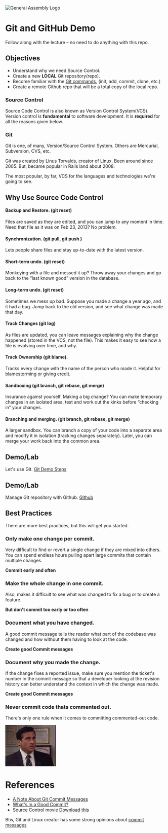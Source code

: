 ![General Assembly Logo](http://i.imgur.com/ke8USTq.png)


# Git and GitHub Demo

Follow along with the lecture &ndash; no need to do anything with this repo.

## Objectives
* Understand why we need Source Control.
* Create a new **LOCAL** Git repository(repo).
* Become familiar with the [Git commands](command-reference.md), (init, add, commit, clone, etc.)
* Create a remote Github repo that will be a total copy of the local repo.


### Source Control

Source Code Control is also known as Version Control System(VCS). Version control is **fundamental** to software development. It is **required** for all the reasons given below.

### Git
Git is one, of many, Version/Source Control System. Others are Mercurial, Subversion, CVS, etc.

Git was created by Linus Torvalds, creator of Linux. Been around since 2005. But, became popular in Rails land about 2008.  

The most popular, by far, VCS for the languages and technologies we're going to see.  

## Why Use Source Code Control


#### Backup and Restore. (git reset) 
Files are saved as they are edited, and you can jump to any moment in time. Need that file as it was on Feb 23, 2013? No problem.  
#### Synchronization. (git pull, git push )
Lets people share files and stay up-to-date with the latest version.  
#### Short-term undo. (git reset)
Monkeying with a file and messed it up? Throw away your changes and go back to the “last known good” version in the database.  
#### Long-term undo. (git reset)
Sometimes we mess up bad. Suppose you made a change a year ago, and it had a bug. Jump back to the old version, and see what change was made that day.  
#### Track Changes (git log)  
As files are updated, you can leave messages explaining why the change happened (stored in the VCS, not the file). This makes it easy to see how a file is evolving over time, and why.  
#### Track Ownership (git blame). 
Tracks every change with the name of the person who made it. Helpful for blamestorming or giving credit.  
#### Sandboxing  (git branch, git rebase, git merge)
Insurance against yourself. Making a big change? You can make temporary changes in an isolated area, test and work out the kinks before “checking in” your changes.  
#### Branching and merging. (git branch, git rebase, git merge)
A larger sandbox. You can branch a copy of your code into a separate area and modify it in isolation (tracking changes separately). Later, you can merge your work back into the common area.

## Demo/Lab

Let's use Git. [Git Demo Steps](demo-steps.md)

## Demo/Lab

Manage Git repository with Github. [Github](github_create.md)

## Best Practices

There are more best practices, but this will get you started.
 
### Only make one change per commit.
Very difficult to find or revert a single change if they are mixed into others. You can spend endless hours pulling apart large commits that contain multiple changes.  

**Commit early and often**

### Make the whole change in one commit.  
Also, makes it difficult to see what was changed to fix a bug or to create a feature.

**But don't commit too early or too often**
	
### Document what you have changed.  

A good commit message tells the reader what part of the codebase was changed and how without them having to look at the code.  

**Create good Commit messages**  
	
### Document why you made the change.  
If the change fixes a reported issue, make sure you mention the ticket's number in the commit message so that a developer looking at the revision history can better understand the context in which the change was made.

**Create good Commit messages**  

### Never commit code thats commented out.
There's only one rule when it comes to committing commented-out code.  
 
![Nooo](no.gif "Please Nooo")

# References

* [A Note About Git Commit Messages](http://tbaggery.com/2008/04/19/a-note-about-git-commit-messages.html)
* [What's in a Good Commit?](http://dev.solita.fi/2013/07/04/whats-in-a-good-commit.html)
* Source Control movie [Download this](https://www.dropbox.com/s/qricsuvkdlc5sn1/jim_wierich_git.mov?dl=0)


Btw, Git and Linux creator has some strong opinions about [commit messages](https://github.com/torvalds/linux/pull/17#issuecomment-5659933)